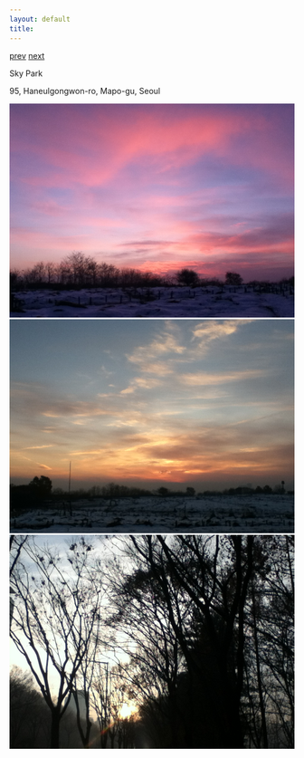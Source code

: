 ```yaml
---
layout: default
title: 
---
```


[prev](./november) [next](../2025/january)

Sky Park

95, Haneulgongwon-ro, Mapo-gu, Seoul

<img src="2412-1.JPG" alt="">

<img src="./2412-2.JPG" alt="">

<img src="./2412-3.JPG" alt="">
